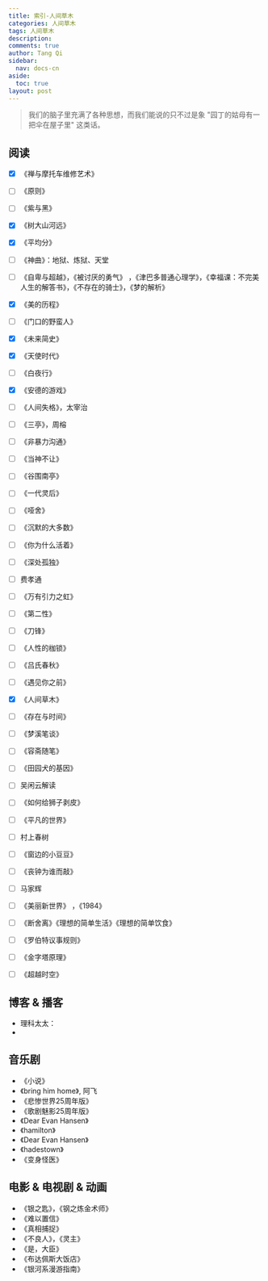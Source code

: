 ```yaml
---
title: 索引-人间草木
categories: 人间草木
tags: 人间草木
description: 
comments: true
author: Tang Qi
sidebar:
  nav: docs-cn
aside:
  toc: true
layout: post
---
```


> 我们的脑子里充满了各种思想，而我们能说的只不过是象 "园丁的姑母有一把伞在屋子里" 这类话。

<!--more-->

## 阅读  

- [x] 《禅与摩托车维修艺术》 

- [ ] 《原则》

- [ ] 《紫与黑》

- [x] 《树大山河远》

- [x] 《平均分》

- [ ] 《神曲》：地狱、炼狱、天堂

- [ ] 《自卑与超越》，《被讨厌的勇气》  ，《津巴多普通心理学》，《幸福课：不完美人生的解答书》，《不存在的骑士》，《梦的解析》

- [x] 《美的历程》

- [ ] 《门口的野蛮人》

- [x] 《未来简史》

- [x] 《天使时代》

- [ ] 《白夜行》

- [x] 《安德的游戏》

- [ ] 《人间失格》，太宰治

- [ ] 《三亭》，周榕

- [ ] 《非暴力沟通》

- [ ] 《当神不让》

- [ ] 《谷围南亭》

- [ ] 《一代灵后》

- [ ] 《哑舍》

- [ ] 《沉默的大多数》

- [ ] 《你为什么活着》

- [ ] 《深处孤独》

- [ ] 费孝通

- [ ] 《万有引力之虹》

- [ ] 《第二性》

- [ ] 《刀锋》

- [ ] 《人性的枷锁》

- [ ] 《吕氏春秋》

- [ ] 《遇见你之前》

- [x] 《人间草木》

- [ ] 《存在与时间》

- [ ] 《梦溪笔谈》

- [ ] 《容斋随笔》

- [ ] 《田园犬的基因》

- [ ] 吴闲云解读

- [ ] 《如何给狮子剥皮》

- [ ] 《平凡的世界》

- [ ] 村上春树

- [ ] 《窗边的小豆豆》

- [ ] 《丧钟为谁而敲》

- [ ] 马家辉

- [ ] 《美丽新世界》 ，《1984》

- [ ] 《断舍离》《理想的简单生活》《理想的简单饮食》

- [ ] 《罗伯特议事规则》

- [ ] 《金字塔原理》

- [ ] 《超越时空》

  

## 博客 & 播客  

+ 理科太太：
+ 




## 音乐剧  

+ 《小说》
+ 《bring him home》, 阿飞
+ 《悲惨世界25周年版》
+ 《歌剧魅影25周年版》
+ 《Dear Evan Hansen》
+ 《hamilton》
+ 《Dear Evan Hansen》
+ 《hadestown》
+ 《变身怪医》



## 电影 & 电视剧 & 动画  

+ 《银之匙》，《钢之炼金术师》
+ 《难以置信》
+ 《真相捕捉》
+ 《不良人》，《灵主》
+ 《是，大臣》
+ 《布达佩斯大饭店》
+ 《银河系漫游指南》





















